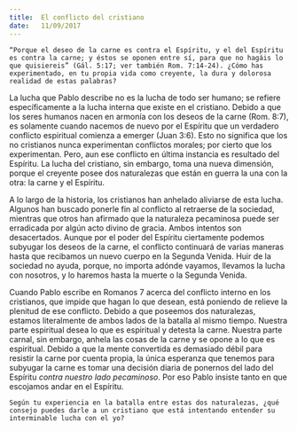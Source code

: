 ```yaml
---
title:  El conflicto del cristiano
date:   11/09/2017
---
```


`“Porque el deseo de la carne es contra el Espíritu, y el del Espíritu es contra la carne; y éstos se oponen entre sí, para que no hagáis lo que quisiereis” (Gál. 5:17; ver también Rom. 7:14-24). ¿Cómo has experimentado, en tu propia vida como creyente, la dura y dolorosa realidad de estas palabras?`

La lucha que Pablo describe no es la lucha de todo ser humano; se refiere específicamente a la lucha interna que existe en el cristiano. Debido a que los seres humanos nacen en armonía con los deseos de la carne (Rom. 8:7), es solamente cuando nacemos de nuevo por el Espíritu que un verdadero conflicto espiritual comienza a emerger (Juan 3:6). Esto no significa que los no cristianos nunca experimentan conflictos morales; por cierto que los experimentan. Pero, aun ese conflicto en última instancia es resultado del Espíritu. La lucha del cristiano, sin embargo, toma una nueva dimensión, porque el creyente posee dos naturalezas que están en guerra la una con la otra: la carne y el Espíritu.

A lo largo de la historia, los cristianos han anhelado aliviarse de esta lucha. Algunos han buscado ponerle fin al conflicto al retraerse de la sociedad, mientras que otros han afirmado que la naturaleza pecaminosa puede ser erradicada por algún acto divino de gracia. Ambos intentos son desacertados. Aunque por el poder del Espíritu ciertamente podemos subyugar los deseos de la carne, el conflicto continuará de varias maneras hasta que recibamos un nuevo cuerpo en la Segunda Venida. Huir de la sociedad no ayuda, porque, no importa adónde vayamos, llevamos la lucha con nosotros, y lo haremos hasta la muerte o la Segunda Venida.

Cuando Pablo escribe en Romanos 7 acerca del conflicto interno en los cristianos, que impide que hagan lo que desean, está poniendo de relieve la plenitud de ese conflicto. Debido a que poseemos dos naturalezas, estamos literalmente de ambos lados de la batalla al mismo tiempo. Nuestra parte espiritual desea lo que es espiritual y detesta la carne. Nuestra parte carnal, sin embargo, anhela las cosas de la carne y se opone a lo que es espiritual. Debido a que la mente convertida es demasiado débil para resistir la carne por cuenta propia, la única esperanza que tenemos para subyugar la carne es tomar una decisión diaria de ponernos del lado del Espíritu *contra nuestro lado pecaminoso*. Por eso Pablo insiste tanto en que escojamos andar en el Espíritu.

`Según tu experiencia en la batalla entre estas dos naturalezas, ¿qué consejo puedes darle a un cristiano que está intentando entender su interminable lucha con el yo?`